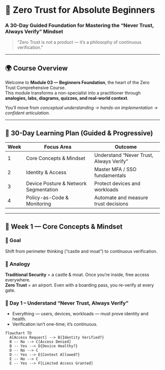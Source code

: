# 🧭 Zero Trust for Absolute Beginners  
### A 30-Day Guided Foundation for Mastering the “Never Trust, Always Verify” Mindset  

> “Zero Trust is not a product — it’s a philosophy of continuous verification.”

---

## 🌍 Course Overview

Welcome to **Module 03 — Beginners Foundation**, the heart of the Zero Trust Comprehensive Course.  
This module transforms a non-specialist into a practitioner through **analogies, labs, diagrams, quizzes, and real-world context**.

You’ll move from *conceptual understanding → hands-on implementation → confident articulation*.

---

## 📆 30-Day Learning Plan (Guided & Progressive)

| Week | Focus Area | Outcome |
|------|-------------|----------|
| 1 | Core Concepts & Mindset | Understand “Never Trust, Always Verify” |
| 2 | Identity & Access | Master MFA / SSO fundamentals |
| 3 | Device Posture & Network Segmentation | Protect devices and workloads |
| 4 | Policy-as-Code & Monitoring | Automate and measure trust decisions |

---

## 🧱 Week 1 — Core Concepts & Mindset  

### 🎯 Goal
Shift from perimeter thinking (“castle and moat”) to continuous verification.

### 🧩 Analogy
**Traditional Security** = a castle & moat. Once you’re inside, free access everywhere.  
**Zero Trust** = an airport. Even with a boarding pass, you re-verify at every gate.

### 📖 Day 1 – Understand “Never Trust, Always Verify”
- Everything — users, devices, workloads — must prove identity and health.
- Verification isn’t one-time; it’s continuous.

```mermaid
flowchart TD
  A[Access Request] --> B{Identity Verified?}
  B -- No --> C[Access Denied]
  B -- Yes --> D{Device Healthy?}
  D -- No --> C
  D -- Yes --> E{Context Allowed?}
  E -- No --> C
  E -- Yes --> F[Limited Access Granted]

